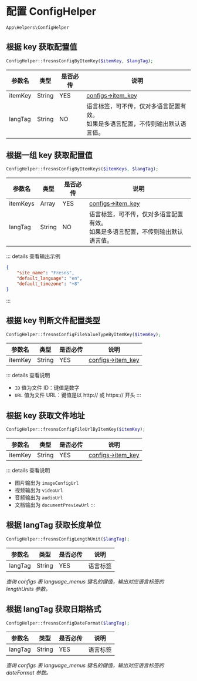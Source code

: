 # 配置 ConfigHelper

`App\Helpers\ConfigHelper`

## 根据 key 获取配置值

```php
ConfigHelper::fresnsConfigByItemKey($itemKey, $langTag);
```
| 参数名 | 类型 | 是否必传 | 说明 |
| --- | --- | --- | --- |
| itemKey | String | YES | [configs->item_key](../../database/systems/configs.md) |
| langTag | String | NO | 语言标签，可不传，仅对多语言配置有效。<br>如果是多语言配置，不传则输出默认语言值。 |

## 根据一组 key 获取配置值

```php
ConfigHelper::fresnsConfigByItemKeys($itemKeys, $langTag);
```
| 参数名 | 类型 | 是否必传 | 说明 |
| --- | --- | --- | --- |
| itemKeys | Array | YES | [configs->item_key](../../database/systems/configs.md) |
| langTag | String | NO | 语言标签，可不传，仅对多语言配置有效。<br>如果是多语言配置，不传则输出默认语言值。 |

::: details 查看输出示例
```json
{
    "site_name": "Fresns",
    "default_language": "en",
    "default_timezone": "+8"
}
```
:::

## 根据 key 判断文件配置类型

```php
ConfigHelper::fresnsConfigFileValueTypeByItemKey($itemKey);
```
| 参数名 | 类型 | 是否必传 | 说明 |
| --- | --- | --- | --- |
| itemKey | String | YES | [configs->item_key](../../database/systems/configs.md) |

::: details 查看说明
- `ID` 值为文件 ID：键值是数字
- `URL` 值为文件 URL：键值是以 http:// 或 https:// 开头
:::

## 根据 key 获取文件地址

```php
ConfigHelper::fresnsConfigFileUrlByItemKey($itemKey);
```
| 参数名 | 类型 | 是否必传 | 说明 |
| --- | --- | --- | --- |
| itemKey | String | YES | [configs->item_key](../../database/systems/configs.md) |

::: details 查看说明
- 图片输出为 `imageConfigUrl`
- 视频输出为 `videoUrl`
- 音频输出为 `audioUrl`
- 文档输出为 `documentPreviewUrl`
:::

## 根据 langTag 获取长度单位

```php
ConfigHelper::fresnsConfigLengthUnit($langTag);
```
| 参数名 | 类型 | 是否必传 | 说明 |
| --- | --- | --- | --- |
| langTag | String | YES | 语言标签 |

*查询 configs 表 language_menus 键名的键值，输出对应语言标签的 lengthUnits 参数。*

## 根据 langTag 获取日期格式

```php
ConfigHelper::fresnsConfigDateFormat($langTag);
```
| 参数名 | 类型 | 是否必传 | 说明 |
| --- | --- | --- | --- |
| langTag | String | YES | 语言标签 |

*查询 configs 表 language_menus 键名的键值，输出对应语言标签的 dateFormat 参数。*
